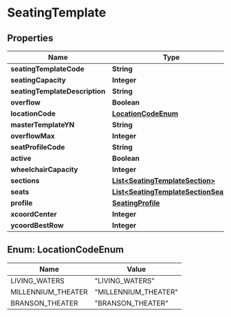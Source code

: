 

# SeatingTemplate


## Properties

| Name | Type | Description | Notes |
|------------ | ------------- | ------------- | -------------|
|**seatingTemplateCode** | **String** |  |  |
|**seatingCapacity** | **Integer** |  |  |
|**seatingTemplateDescription** | **String** |  |  [optional] |
|**overflow** | **Boolean** |  |  |
|**locationCode** | [**LocationCodeEnum**](#LocationCodeEnum) |  |  |
|**masterTemplateYN** | **String** |  |  |
|**overflowMax** | **Integer** |  |  |
|**seatProfileCode** | **String** |  |  [optional] |
|**active** | **Boolean** |  |  |
|**wheelchairCapacity** | **Integer** |  |  |
|**sections** | [**List&lt;SeatingTemplateSection&gt;**](SeatingTemplateSection.md) |  |  [optional] |
|**seats** | [**List&lt;SeatingTemplateSectionSeat&gt;**](SeatingTemplateSectionSeat.md) |  |  [optional] |
|**profile** | [**SeatingProfile**](SeatingProfile.md) |  |  [optional] |
|**xcoordCenter** | **Integer** |  |  [optional] |
|**ycoordBestRow** | **Integer** |  |  [optional] |



## Enum: LocationCodeEnum

| Name | Value |
|---- | -----|
| LIVING_WATERS | &quot;LIVING_WATERS&quot; |
| MILLENNIUM_THEATER | &quot;MILLENNIUM_THEATER&quot; |
| BRANSON_THEATER | &quot;BRANSON_THEATER&quot; |



